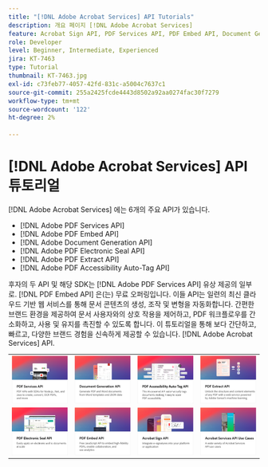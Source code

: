 ```yaml
---
title: "[!DNL Adobe Acrobat Services] API Tutorials"
description: 개요 페이지 [!DNL Adobe Acrobat Services]
feature: Acrobat Sign API, PDF Services API, PDF Embed API, Document Generation API, PDF Electronic Seal API, PDF Extract API, PDF Accessibility Auto-Tag API
role: Developer
level: Beginner, Intermediate, Experienced
jira: KT-7463
type: Tutorial
thumbnail: KT-7463.jpg
exl-id: c73feb77-4057-42fd-831c-a5004c7637c1
source-git-commit: 255a2425fcde4443d8502a92aa0274fac30f7279
workflow-type: tm+mt
source-wordcount: '122'
ht-degree: 2%

---
```


# [!DNL Adobe Acrobat Services] API 튜토리얼

[!DNL Adobe Acrobat Services] 에는 6개의 주요 API가 있습니다.

* [!DNL Adobe PDF Services API]
* [!DNL Adobe PDF Embed API]
* [!DNL Adobe Document Generation API]
* [!DNL Adobe PDF Electronic Seal API]
* [!DNL Adobe PDF Extract API]
* [!DNL Adobe PDF Accessibility Auto-Tag API]

후자의 두 API 및 해당 SDK는 [!DNL Adobe PDF Services API] 유상 제공의 일부로. [!DNL PDF Embed API] 은(는) 무료 오퍼링입니다. 이들 API는 일련의 최신 클라우드 기반 웹 서비스를 통해 문서 콘텐츠의 생성, 조작 및 변형을 자동화합니다. 간편한 브랜드 환경을 제공하여 문서 사용자와의 상호 작용을 제어하고, PDF 워크플로우를 간소화하고, 사용 및 유지를 촉진할 수 있도록 합니다. 이 튜토리얼을 통해 보다 간단하고, 빠르고, 다양한 브랜드 경험을 신속하게 제공할 수 있습니다. [!DNL Adobe Acrobat Services] API.

<table style="table-layout:fixed">
<tr>
 <td>
   <a href="pdfservices/overview-pdfservices.md">
      <img alt="PDF 서비스 API" src="assets/pdfservicescard.png" />
   </a>
  </td>
  <td>
   <a href="docgen/overview-docgen.md">
      <img alt="문서 생성 API" src="assets/docgencard.png" />
   </a>
  </td>
  <td>
   <a href="pdfaccessibility/overview-accessibility.md">
      <img alt="PDF 접근성 자동 태그 API" src="assets/PDFAccessibility.png" />
   </a>
  </td>
  <td>
   <a href="pdfextract/overview-extract.md">
      <img alt="PDF 추출 API" src="assets/pdfextractcard.png" />
   </a>
  </td>
</tr>
<tr>
  <td>
   <a href="pdfelectronicseal/overview-electronic-seal.md">
      <img alt="PDF 전자 봉인 API" src="assets/PDFElectronicSeal.png" />
   </a>
  </td>
 <td>
   <a href="pdfembed/overview-embed.md">
      <img alt="Adobe PDF Tools API 및 Java 시작하기" src="assets/pdfembedcard.png" />
   </a>
  </td>
 <td>
   <a href="acrobatsign/overview-sign.md">
      <img alt="Acrobat Sign API" src="assets/acrobatsigncard.png" />
   </a>
  </td>
 <td>
   <a href="usecases/overview-usecases.md">
      <img alt="[!DNL Adobe Acrobat Services] API 사용 사례" src="assets/usecasescard.png" />
   </a>
  </td>
</tr>
</table>
